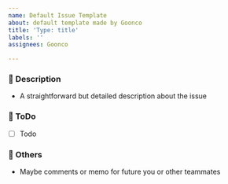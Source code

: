 ```yaml
---
name: Default Issue Template
about: default template made by Goonco
title: 'Type: title'
labels: ''
assignees: Goonco

---
```


### 🤔 Description

* A straightforward but detailed description about the issue


### 📌 ToDo

- [ ] Todo


### 💬 Others

* Maybe comments or memo for future you or other teammates

